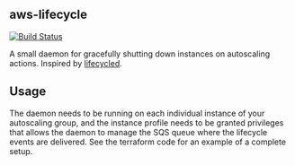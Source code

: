 ## aws-lifecycle

[![Build Status](https://travis-ci.com/telia-oss/aws-lifecycle.svg?branch=master)](https://travis-ci.com/telia-oss/aws-lifecycle)

A small daemon for gracefully shutting down instances on autoscaling actions. Inspired by [lifecycled](https://github.com/buildkite/lifecycled).

## Usage

The daemon needs to be running on each individual instance of your autoscaling group, and the instance profile needs to be
granted privileges that allows the daemon to manage the SQS queue where the lifecycle events are delivered. See the terraform
code for an example of a complete setup.
